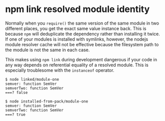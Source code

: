 # npm link resolved module identity

Normally when you `require()` the same version of the same module in two different places, you get the exact same value instance back. This is because `npm` will deduplicate the dependency rather than installing it twice. If one of your modules is installed with symlinks, however, the nodejs module resolver cache will not be effective because the filesystem path to the module is not the same in each case.

This makes using `npm link` during development dangerous if your code in any way depends on referential equality of a resolved module. This is especially troublesome with the `instanceof` operator.

```console
$ node linked/module-one
semver: function SemVer
semverTwo: function SemVer
===? false

$ node installed-from-pack/module-one
semver: function SemVer
semverTwo: function SemVer
===? true
```
